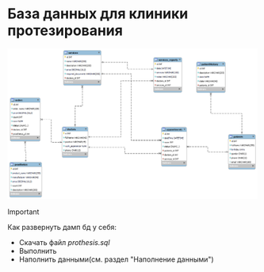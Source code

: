# База данных для клиники протезирования
![img](https://github.com/Anton70772/prosthesis/blob/main/prosthesis.png)
> [!IMPORTANT]
> Как развернуть дамп бд у себя:
* Скачать файл _prothesis.sql_
* Выполнить
* Наполнить данными(см. раздел "Наполнение данными")
